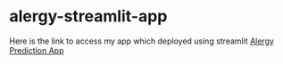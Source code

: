 # alergy-streamlit-app
Here is the link to access my app which deployed using streamlit 
[Alergy Prediction App](https://alergyapp.streamlit.app/)
